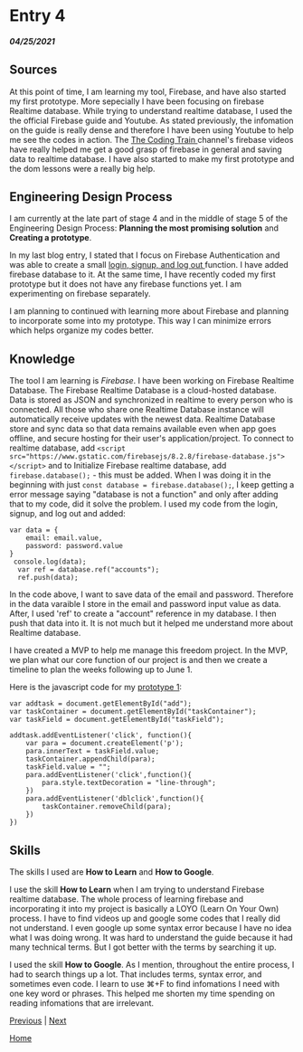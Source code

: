 # Entry 4
##### 04/25/2021

## Sources
At this point of time, I am learning my tool, Firebase, and have also started my first prototype. More sepecially I have been focusing on firebase Realtime database. While trying to understand realtime database, I used the the official Firebase guide and Youtube. As stated previously, the infomation on the guide is really dense and therefore I have been using Youtube to help me see the codes in action. The <a href = https://www.youtube.com/c/TheCodingTrain/featured> The Coding Train </a> channel's firebase videos have really helped me get a good grasp of firebase in general and saving data to realtime database. I have also started to make my first prototype and the dom lessons were a really big help. 

## Engineering Design Process
I am currently at the late part of stage 4 and in the middle of stage 5 of the Engineering Design Process: <b>Planning the most promising solution</b> and <b>Creating a prototype</b>. 

In my last blog entry, I stated that I focus on Firebase Authentication and was able to create a small <a href = "https://login2.sarahzhang3.repl.co"> login, signup, and log out </a> function. I have added firebase database to it. At the same time, I have recently coded my first prototype but it does not have any firebase functions yet. I am experimenting on firebase separately. 

I am planning to continued with learning more about Firebase and planning to incorporate some into my prototype. This way I can minimize errors which helps organize my codes better.
 
## Knowledge
The tool I am learning is <i>Firebase</i>. I have been working on Firebase Realtime Database. The Firebase Realtime Database is a cloud-hosted database. Data is stored as JSON and synchronized in realtime to every person who is connected. All those who share one Realtime Database instance will automatically receive updates with the newest data. Realtime Database  store and sync data so that data remains available even when app goes offline, and secure hosting for their user's application/project. To connect to realtime database, add ```<script src="https://www.gstatic.com/firebasejs/8.2.8/firebase-database.js"></script>``` and to Initialize Firebase realtime database,  add ```firebase.database();``` - this must be added. When I was doing it in the beginning with just ```const database = firebase.database();```, I keep getting a error message saying "database is not a function" and only after adding that to my code, did it solve the problem. I used my code from the login, signup, and log out and added:
```
var data = {
    email: email.value,
    password: password.value
}
 console.log(data);
  var ref = database.ref("accounts");
  ref.push(data);
```
In the code above, I want to save data of the email and password. Therefore in the data varaible I store in the email and password input value as data. After, I used 'ref' to create a "account" reference in my database. I then push that data into it. It is not much but it helped me understand more about Realtime database. 

I have created a MVP to help me manage this freedom project. In the MVP, we plan what our core function of our project is and then we create a timeline to plan the weeks following up to June 1.

Here is the javascript code for my <a href = https://ide-6bbb60f064c04a0292e9d817cdb2daf9-8081.cs50.ws/index.html> prototype 1</a>:
```
var addtask = document.getElementById("add");
var taskContainer = document.getElementById("taskContainer");
var taskField = document.getElementById("taskField");

addtask.addEventListener('click', function(){
    var para = document.createElement('p');
    para.innerText = taskField.value;
    taskContainer.appendChild(para);
    taskField.value = "";
    para.addEventListener('click',function(){
        para.style.textDecoration = "line-through";
    })
    para.addEventListener('dblclick',function(){
        taskContainer.removeChild(para);
    })
})
```

## Skills 
The skills I used are <b>How to Learn</b> and <b>How to Google</b>.

I use the skill <b>How to Learn</b> when I am trying to understand Firebase realtime database. The whole process of learning firebase and incorporating it into my project is basically a LOYO (Learn On Your Own) process. I have to find videos up and google some codes that I really did not understand. I even google up some syntax error because I have no idea what I was doing wrong. It was hard to understand the guide because it had many technical terms. But I got better with the terms by searching it up.

I used the skill <b>How to Google</b>. As I mention, throughout the entire process, I had to search things up a lot. That includes terms, syntax error, and sometimes even code. I learn to use ⌘+F to find infomations I need with one key word or phrases. This helped me shorten my time spending on reading infomations that are irrelevant. 

[Previous](entry03.md) | [Next](entry05.md)

[Home](../README.md)

